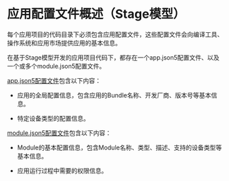 # 应用配置文件概述（Stage模型）

每个应用项目的代码目录下必须包含应用配置文件，这些配置文件会向编译工具、操作系统和应用市场提供应用的基本信息。

在基于Stage模型开发的应用项目代码下，都存在一个app.json5配置文件、以及一个或多个module.json5配置文件。

[app.json5配置文件](app-configuration-file.md#app.json5配置文件)包含以下内容：

- 应用的全局配置信息，包含应用的Bundle名称、开发厂商、版本号等基本信息。

- 特定设备类型的配置信息。

[module.json5配置文件](module-configuration-file.md#app.json5配置文件)包含以下内容：

- Module的基本配置信息，包含Module名称、类型、描述、支持的设备类型等基本信息。

- 应用运行过程中需要的权限信息。

